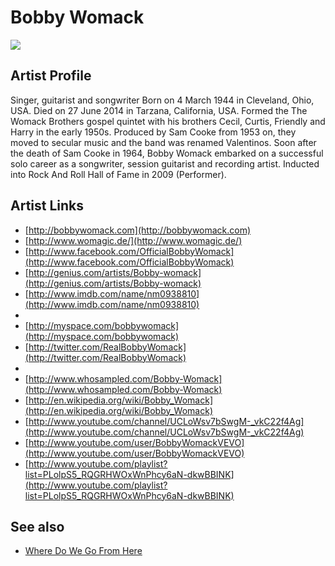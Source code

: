 # Bobby Womack

![](../../asssets/artists/Bobby_Womack.png)

## Artist Profile

Singer, guitarist and songwriter
Born on 4 March 1944 in Cleveland, Ohio, USA. 
Died on 27 June 2014 in Tarzana, California, USA.
Formed the The Womack Brothers gospel quintet with his brothers Cecil, Curtis, Friendly and Harry in the early 1950s. Produced by Sam Cooke from 1953 on, they moved to secular music and the band was renamed Valentinos. Soon after the death of Sam Cooke in 1964, Bobby Womack embarked on a successful solo career as a songwriter, session guitarist and recording artist. Inducted into Rock And Roll Hall of Fame in 2009 (Performer).

## Artist Links

- [http://bobbywomack.com](http://bobbywomack.com)
- [http://www.womagic.de/](http://www.womagic.de/)
- [http://www.facebook.com/OfficialBobbyWomack](http://www.facebook.com/OfficialBobbyWomack)
- [http://genius.com/artists/Bobby-womack](http://genius.com/artists/Bobby-womack)
- [http://www.imdb.com/name/nm0938810](http://www.imdb.com/name/nm0938810)
- []()
- [http://myspace.com/bobbywomack](http://myspace.com/bobbywomack)
- [http://twitter.com/RealBobbyWomack](http://twitter.com/RealBobbyWomack)
- []()
- [http://www.whosampled.com/Bobby-Womack](http://www.whosampled.com/Bobby-Womack)
- [http://en.wikipedia.org/wiki/Bobby_Womack](http://en.wikipedia.org/wiki/Bobby_Womack)
- [http://www.youtube.com/channel/UCLoWsv7bSwgM-_vkC22f4Ag](http://www.youtube.com/channel/UCLoWsv7bSwgM-_vkC22f4Ag)
- [http://www.youtube.com/user/BobbyWomackVEVO](http://www.youtube.com/user/BobbyWomackVEVO)
- [http://www.youtube.com/playlist?list=PLolpS5_RQGRHWOxWnPhcy6aN-dkwBBINK](http://www.youtube.com/playlist?list=PLolpS5_RQGRHWOxWnPhcy6aN-dkwBBINK)


## See also

- [Where Do We Go From Here](Bobby_Womack-Where_Do_We_Go_From_Here.md)
